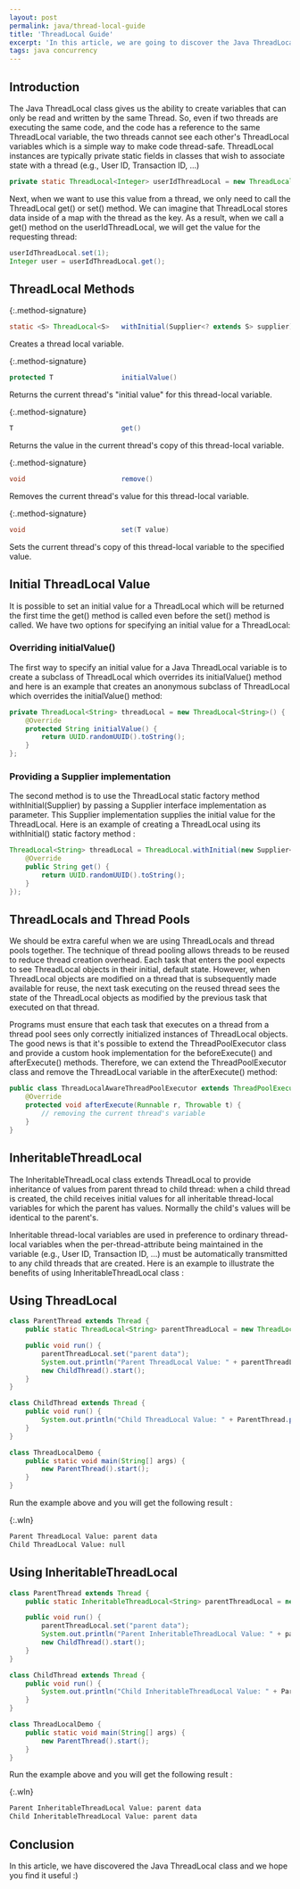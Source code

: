 ```yaml
---
layout: post
permalink: java/thread-local-guide
title: 'ThreadLocal Guide'
excerpt: 'In this article, we are going to discover the Java ThreadLocal class and how we can use it in our Java programs'
tags: java concurrency
---
```


## Introduction

The Java ThreadLocal class gives us the ability to create variables that can only be read and written by the same Thread. So, even if two threads are executing the same code, and the code has a reference to the same ThreadLocal variable, the two threads cannot see each other's ThreadLocal variables which is a simple way to make code thread-safe. ThreadLocal instances are typically private static fields in classes that wish to associate state with a thread (e.g., User ID, Transaction ID, ...)

```java
private static ThreadLocal<Integer> userIdThreadLocal = new ThreadLocal<>();
```

Next, when we want to use this value from a thread, we only need to call the ThreadLocal get() or set() method. We can imagine that ThreadLocal stores data inside of a map with the thread as the key. As a result, when we call a get() method on the userIdThreadLocal, we will get the value for the requesting thread:

```java
userIdThreadLocal.set(1);
Integer user = userIdThreadLocal.get();
```

## ThreadLocal Methods

{:.method-signature}

```java
static <S> ThreadLocal<S>   withInitial(Supplier<? extends S> supplier)
```

Creates a thread local variable.

{:.method-signature}

```java
protected T                 initialValue()
```

Returns the current thread's "initial value" for this thread-local variable.

{:.method-signature}

```java
T                           get()
```

Returns the value in the current thread's copy of this thread-local variable.

{:.method-signature}

```java
void                        remove()
```

Removes the current thread's value for this thread-local variable.

{:.method-signature}

```java
void                        set(T value)
```

Sets the current thread's copy of this thread-local variable to the specified value.

## Initial ThreadLocal Value

It is possible to set an initial value for a ThreadLocal which will be returned the first time the get() method is called even before the set() method is called. We have two options for specifying an initial value for a ThreadLocal:

### Overriding initialValue()

The first way to specify an initial value for a Java ThreadLocal variable is to create a subclass of ThreadLocal which overrides its initialValue() method and here is an example that creates an anonymous subclass of ThreadLocal which overrides the initialValue() method:

```java
private ThreadLocal<String> threadLocal = new ThreadLocal<String>() {
    @Override
    protected String initialValue() {
        return UUID.randomUUID().toString();
    }
};
```

### Providing a Supplier implementation

The second method is to use the ThreadLocal static factory method withInitial(Supplier) by passing a Supplier interface implementation as parameter. This Supplier implementation supplies the initial value for the ThreadLocal. Here is an example of creating a ThreadLocal using its withInitial() static factory method :

```java
ThreadLocal<String> threadLocal = ThreadLocal.withInitial(new Supplier<String>() {
    @Override
    public String get() {
        return UUID.randomUUID().toString();
    }
});
```

## ThreadLocals and Thread Pools

We should be extra careful when we are using ThreadLocals and thread pools together. The technique of thread pooling allows threads to be reused to reduce thread creation overhead. Each task that enters the pool expects to see ThreadLocal objects in their initial, default state. However, when ThreadLocal objects are modified on a thread that is subsequently made available for reuse, the next task executing on the reused thread sees the state of the ThreadLocal objects as modified by the previous task that executed on that thread.

Programs must ensure that each task that executes on a thread from a thread pool sees only correctly initialized instances of ThreadLocal objects. The good news is that it's possible to extend the ThreadPoolExecutor class and provide a custom hook implementation for the beforeExecute() and afterExecute() methods. Therefore, we can extend the ThreadPoolExecutor class and remove the ThreadLocal variable in the afterExecute() method:

```java
public class ThreadLocalAwareThreadPoolExecutor extends ThreadPoolExecutor {
    @Override
    protected void afterExecute(Runnable r, Throwable t) {
        // removing the current thread's variable
    }
}
```

## InheritableThreadLocal

The InheritableThreadLocal class extends ThreadLocal to provide inheritance of values from parent thread to child thread: when a child thread is created, the child receives initial values for all inheritable thread-local variables for which the parent has values. Normally the child's values will be identical to the parent's.

Inheritable thread-local variables are used in preference to ordinary thread-local variables when the per-thread-attribute being maintained in the variable (e.g., User ID, Transaction ID, ...) must be automatically transmitted to any child threads that are created. Here is an example to illustrate the benefits of using InheritableThreadLocal class :

## Using ThreadLocal

```java
class ParentThread extends Thread {
    public static ThreadLocal<String> parentThreadLocal = new ThreadLocal<>();

    public void run() {
        parentThreadLocal.set("parent data");
        System.out.println("Parent ThreadLocal Value: " + parentThreadLocal.get());
        new ChildThread().start();
    }
}

class ChildThread extends Thread {
    public void run() {
        System.out.println("Child ThreadLocal Value: " + ParentThread.parentThreadLocal.get());
    }
}

class ThreadLocalDemo {
    public static void main(String[] args) {
        new ParentThread().start();
    }
}
```

Run the example above and you will get the following result :

{:.wln}

```sh
Parent ThreadLocal Value: parent data
Child ThreadLocal Value: null
```

## Using InheritableThreadLocal

```java
class ParentThread extends Thread {
    public static InheritableThreadLocal<String> parentThreadLocal = new InheritableThreadLocal<>();

    public void run() {
        parentThreadLocal.set("parent data");
        System.out.println("Parent InheritableThreadLocal Value: " + parentThreadLocal.get());
        new ChildThread().start();
    }
}

class ChildThread extends Thread {
    public void run() {
        System.out.println("Child InheritableThreadLocal Value: " + ParentThread.parentThreadLocal.get());
    }
}

class ThreadLocalDemo {
    public static void main(String[] args) {
        new ParentThread().start();
    }
}
```

Run the example above and you will get the following result :

{:.wln}

```sh
Parent InheritableThreadLocal Value: parent data
Child InheritableThreadLocal Value: parent data
```

## Conclusion

In this article, we have discovered the Java ThreadLocal class and we hope you find it useful :)
